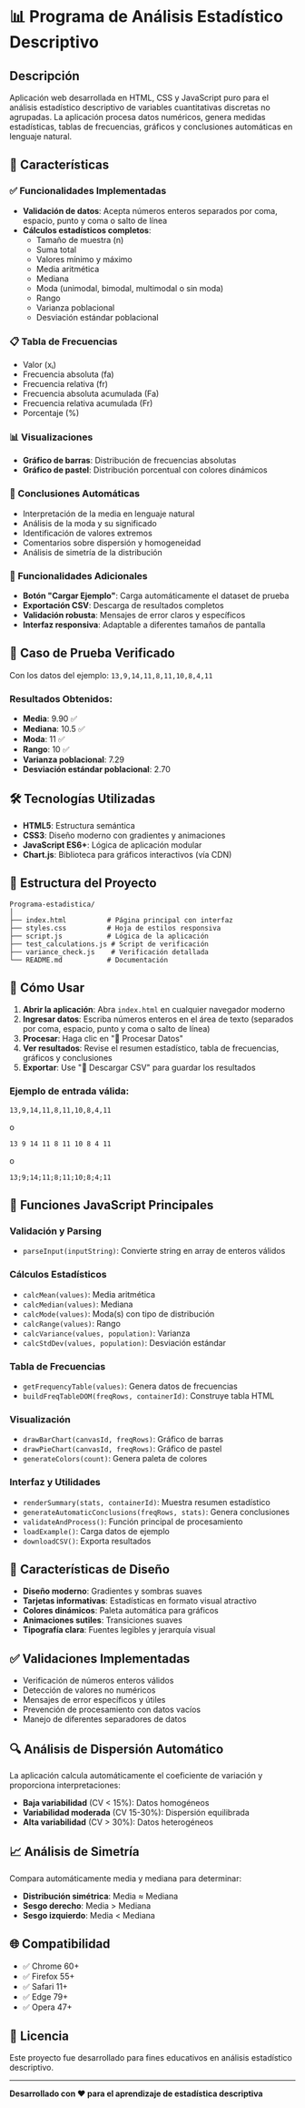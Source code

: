 # 📊 Programa de Análisis Estadístico Descriptivo

## Descripción
Aplicación web desarrollada en HTML, CSS y JavaScript puro para el análisis estadístico descriptivo de variables cuantitativas discretas no agrupadas. La aplicación procesa datos numéricos, genera medidas estadísticas, tablas de frecuencias, gráficos y conclusiones automáticas en lenguaje natural.

## 🚀 Características

### ✅ Funcionalidades Implementadas
- **Validación de datos**: Acepta números enteros separados por coma, espacio, punto y coma o salto de línea
- **Cálculos estadísticos completos**:
  - Tamaño de muestra (n)
  - Suma total
  - Valores mínimo y máximo
  - Media aritmética
  - Mediana
  - Moda (unimodal, bimodal, multimodal o sin moda)
  - Rango
  - Varianza poblacional
  - Desviación estándar poblacional

### 📋 Tabla de Frecuencias
- Valor (xᵢ)
- Frecuencia absoluta (fa)
- Frecuencia relativa (fr)
- Frecuencia absoluta acumulada (Fa)
- Frecuencia relativa acumulada (Fr)
- Porcentaje (%)

### 📊 Visualizaciones
- **Gráfico de barras**: Distribución de frecuencias absolutas
- **Gráfico de pastel**: Distribución porcentual con colores dinámicos

### 🤖 Conclusiones Automáticas
- Interpretación de la media en lenguaje natural
- Análisis de la moda y su significado
- Identificación de valores extremos
- Comentarios sobre dispersión y homogeneidad
- Análisis de simetría de la distribución

### 🔧 Funcionalidades Adicionales
- **Botón "Cargar Ejemplo"**: Carga automáticamente el dataset de prueba
- **Exportación CSV**: Descarga de resultados completos
- **Validación robusta**: Mensajes de error claros y específicos
- **Interfaz responsiva**: Adaptable a diferentes tamaños de pantalla

## 🧪 Caso de Prueba Verificado

Con los datos del ejemplo: `13,9,14,11,8,11,10,8,4,11`

### Resultados Obtenidos:
- **Media**: 9.90 ✅
- **Mediana**: 10.5 ✅
- **Moda**: 11 ✅
- **Rango**: 10 ✅
- **Varianza poblacional**: 7.29
- **Desviación estándar poblacional**: 2.70

## 🛠️ Tecnologías Utilizadas
- **HTML5**: Estructura semántica
- **CSS3**: Diseño moderno con gradientes y animaciones
- **JavaScript ES6+**: Lógica de aplicación modular
- **Chart.js**: Biblioteca para gráficos interactivos (vía CDN)

## 📁 Estructura del Proyecto
```
Programa-estadistica/
│
├── index.html          # Página principal con interfaz
├── styles.css          # Hoja de estilos responsiva
├── script.js           # Lógica de la aplicación
├── test_calculations.js # Script de verificación
├── variance_check.js    # Verificación detallada
└── README.md           # Documentación
```

## 🚦 Cómo Usar

1. **Abrir la aplicación**: Abra `index.html` en cualquier navegador moderno
2. **Ingresar datos**: Escriba números enteros en el área de texto (separados por coma, espacio, punto y coma o salto de línea)
3. **Procesar**: Haga clic en "🔄 Procesar Datos"
4. **Ver resultados**: Revise el resumen estadístico, tabla de frecuencias, gráficos y conclusiones
5. **Exportar**: Use "💾 Descargar CSV" para guardar los resultados

### Ejemplo de entrada válida:
```
13,9,14,11,8,11,10,8,4,11
```
o
```
13 9 14 11 8 11 10 8 4 11
```
o
```
13;9;14;11;8;11;10;8;4;11
```

## 🎯 Funciones JavaScript Principales

### Validación y Parsing
- `parseInput(inputString)`: Convierte string en array de enteros válidos

### Cálculos Estadísticos
- `calcMean(values)`: Media aritmética
- `calcMedian(values)`: Mediana
- `calcMode(values)`: Moda(s) con tipo de distribución
- `calcRange(values)`: Rango
- `calcVariance(values, population)`: Varianza
- `calcStdDev(values, population)`: Desviación estándar

### Tabla de Frecuencias
- `getFrequencyTable(values)`: Genera datos de frecuencias
- `buildFreqTableDOM(freqRows, containerId)`: Construye tabla HTML

### Visualización
- `drawBarChart(canvasId, freqRows)`: Gráfico de barras
- `drawPieChart(canvasId, freqRows)`: Gráfico de pastel
- `generateColors(count)`: Genera paleta de colores

### Interfaz y Utilidades
- `renderSummary(stats, containerId)`: Muestra resumen estadístico
- `generateAutomaticConclusions(freqRows, stats)`: Genera conclusiones
- `validateAndProcess()`: Función principal de procesamiento
- `loadExample()`: Carga datos de ejemplo
- `downloadCSV()`: Exporta resultados

## 🎨 Características de Diseño
- **Diseño moderno**: Gradientes y sombras suaves
- **Tarjetas informativas**: Estadísticas en formato visual atractivo
- **Colores dinámicos**: Paleta automática para gráficos
- **Animaciones sutiles**: Transiciones suaves
- **Tipografía clara**: Fuentes legibles y jerarquía visual

## ✅ Validaciones Implementadas
- Verificación de números enteros válidos
- Detección de valores no numéricos
- Mensajes de error específicos y útiles
- Prevención de procesamiento con datos vacíos
- Manejo de diferentes separadores de datos

## 🔍 Análisis de Dispersión Automático
La aplicación calcula automáticamente el coeficiente de variación y proporciona interpretaciones:
- **Baja variabilidad** (CV < 15%): Datos homogéneos
- **Variabilidad moderada** (CV 15-30%): Dispersión equilibrada  
- **Alta variabilidad** (CV > 30%): Datos heterogéneos

## 📈 Análisis de Simetría
Compara automáticamente media y mediana para determinar:
- **Distribución simétrica**: Media ≈ Mediana
- **Sesgo derecho**: Media > Mediana
- **Sesgo izquierdo**: Media < Mediana

## 🌐 Compatibilidad
- ✅ Chrome 60+
- ✅ Firefox 55+
- ✅ Safari 11+
- ✅ Edge 79+
- ✅ Opera 47+

## 📝 Licencia
Este proyecto fue desarrollado para fines educativos en análisis estadístico descriptivo.

---
**Desarrollado con ❤️ para el aprendizaje de estadística descriptiva**
